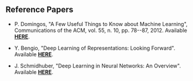 Reference Papers
----------------

- P. Domingos, "A Few Useful Things to Know about Machine Learning", Communications of the ACM, vol. 55, n. 10, pp. 78--87, 2012. Available [**HERE**](https://homes.cs.washington.edu/~pedrod/papers/cacm12.pdf).

- Y. Bengio, "Deep Learning of Representations: Looking Forward". Available [**HERE**](https://arxiv.org/pdf/1305.0445.pdf).

- J. Schmidhuber, "Deep Learning in Neural Networks: An Overview". Available [**HERE**](https://arxiv.org/pdf/1404.7828.pdf).

